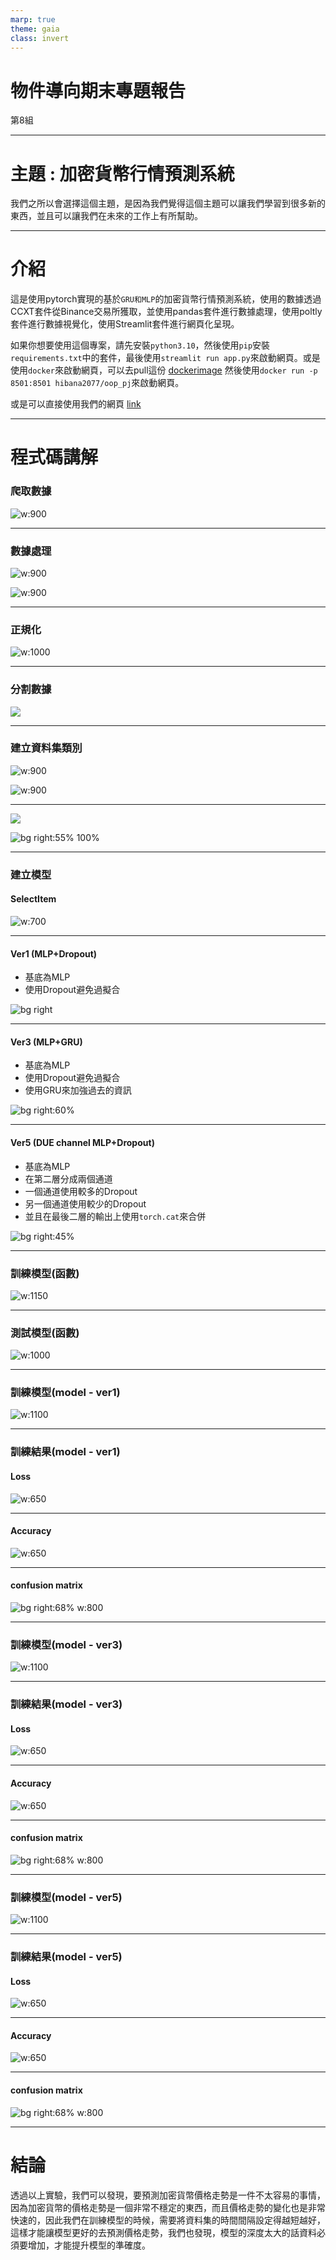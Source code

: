 ```yaml
---
marp: true
theme: gaia
class: invert
---
```


<!-- _backgroundImage: url('https://marp.app/assets/hero-background.jpg')-->
<!-- _class: lead -->

# 物件導向期末專題報告

第8組

---

# 主題 : 加密貨幣行情預測系統

我們之所以會選擇這個主題，是因為我們覺得這個主題可以讓我們學習到很多新的東西，並且可以讓我們在未來的工作上有所幫助。

---

# 介紹

這是使用pytorch實現的基於`GRU和MLP`的加密貨幣行情預測系統，使用的數據透過CCXT套件從Binance交易所獲取，並使用pandas套件進行數據處理，使用poltly套件進行數據視覺化，使用Streamlit套件進行網頁化呈現。

如果你想要使用這個專案，請先安裝`python3.10`，然後使用`pip`安裝`requirements.txt`中的套件，最後使用`streamlit run app.py`來啟動網頁。或是使用`docker`來啟動網頁，可以去pull這份 [dockerimage](https://hub.docker.com/repository/docker/hibana2077/oop_pj) 然後使用`docker run -p 8501:8501 hibana2077/oop_pj`來啟動網頁。

或是可以直接使用我們的網頁 [link](https://cryptocurrency-predict.herokuapp.com/)

---

# 程式碼講解

### 爬取數據

<!-- 這裡使用 ccxt的binance類別來讀取加密貨幣歷史價格。
並且轉換成pandas dataframe -->

![w:900](https://media.discordapp.net/attachments/868759966431973416/1063626299442212874/image.png)

---

### 數據處理

<!-- 這裡使用talib套件，talib套件提供多種技術指標使用，第一張是建立技術指標，第二張則是把UP DOWN標示出來 -->

![w:900](https://media.discordapp.net/attachments/868759966431973416/1063627280900968478/image.png)

![w:900](https://media.discordapp.net/attachments/868759966431973416/1063627413310943322/image.png)

---

### 正規化

<!-- 把所有要輸入的東西做正規化，這樣的好處是避免梯度爆炸以及可以讓loss小一點。
公式: value - min/max-min-->

![w:1000](https://media.discordapp.net/attachments/868759966431973416/1063628797758419056/image.png?width=1333&height=605)

---

### 分割數據

<!-- 把第1項到12項設定為X，後兩項為Y -->

![](https://media.discordapp.net/attachments/868759966431973416/1063629108258541702/image.png)

---

### 建立資料集類別

<!-- 這裡用sklearn把XY分為測試集 驗證集 訓練集 比例為: 6:3:1 -->

![w:900](https://media.discordapp.net/attachments/868759966431973416/1063629680927846451/image.png)

![w:900](https://media.discordapp.net/attachments/868759966431973416/1063629829066461264/image.png)

---

![](https://media.discordapp.net/attachments/868759966431973416/1063630420698202112/image.png?width=456&height=638)

![bg right:55% 100%](https://media.discordapp.net/attachments/868759966431973416/1063630630056902737/image.png)

---

### 建立模型

<!-- 這個是用來把GRU的第一項作為下一層的輸入，因為GRU的輸出為 y_out , h0(隱藏狀態) -->

#### SelectItem

![w:700](https://media.discordapp.net/attachments/868759966431973416/1063631170492968980/image.png?width=960&height=638)

---

#### Ver1 (MLP+Dropout)

- 基底為MLP
- 使用Dropout避免過擬合

![bg right](https://media.discordapp.net/attachments/868759966431973416/1063631641291014165/image.png?width=517&height=638)


---

#### Ver3 (MLP+GRU)

- 基底為MLP
- 使用Dropout避免過擬合
- 使用GRU來加強過去的資訊

![bg right:60%](https://media.discordapp.net/attachments/868759966431973416/1063632330771677184/image.png?width=832&height=638)

---

#### Ver5 (DUE channel MLP+Dropout)

- 基底為MLP
- 在第二層分成兩個通道
- 一個通道使用較多的Dropout
- 另一個通道使用較少的Dropout
- 並且在最後二層的輸出上使用`torch.cat`來合併

![bg right:45%](https://media.discordapp.net/attachments/868759966431973416/1063633311370575923/image.png?width=436&height=638)

---

<!-- optimizer.zero_grad() 將前一回的損失歸0
     output = model(data) 獲得輸出
     loss = criterion(output, target) 取得輸出跟答案的loss
     loss.backward() 反向傳遞
     optimizer.step() 更新參數
     -->

### 訓練模型(函數)

![w:1150](https://media.discordapp.net/attachments/868759966431973416/1063633949194194985/image.png?width=1302&height=638)

---

<!--
    test_loss += criterion(output, target).item() 將loss加總
    pred = output.data.max(1, keepdim=True)[1] 取得輸出的最大值
    correct += pred.eq(target.data.view_as(pred)).cpu().sum() 取得正確的數量
-->

### 測試模型(函數)

![w:1000](https://media.discordapp.net/attachments/868759966431973416/1063634263347572776/image.png?width=1132&height=637)

---

### 訓練模型(model - ver1)

<!-- 
    batch_size = 64 每次訓練的數量
    shuffle = True 是否打亂資料
    num_workers = 0 使用幾個線程
-->

![w:1100](https://media.discordapp.net/attachments/868759966431973416/1063634510228508752/image.png?width=1178&height=638)

---

### 訓練結果(model - ver1)

#### Loss

![w:650](https://media.discordapp.net/attachments/868759966431973416/1063634870464692354/image.png)

---

#### Accuracy

![w:650](https://media.discordapp.net/attachments/868759966431973416/1063634852441768027/image.png)

---

#### confusion matrix

![bg right:68% w:800](https://media.discordapp.net/attachments/868759966431973416/1063634893818568835/image.png)

---

### 訓練模型(model - ver3)

![w:1100](https://media.discordapp.net/attachments/868759966431973416/1063636587839230001/image.png?width=1178&height=638)

---

### 訓練結果(model - ver3)

#### Loss

![w:650](https://media.discordapp.net/attachments/868759966431973416/1063636752717336596/image.png)

---

#### Accuracy

![w:650](https://media.discordapp.net/attachments/868759966431973416/1063636763068858388/image.png)

---

#### confusion matrix

![bg right:68% w:800](https://media.discordapp.net/attachments/868759966431973416/1063636782211665920/image.png)

---

### 訓練模型(model - ver5)

![w:1100](https://media.discordapp.net/attachments/868759966431973416/1063637343531171890/image.png?width=1178&height=638)

---

### 訓練結果(model - ver5)

#### Loss

![w:650](https://media.discordapp.net/attachments/868759966431973416/1063637453983985744/image.png)

---

#### Accuracy

![w:650](https://media.discordapp.net/attachments/868759966431973416/1063637468454322186/image.png)

---

#### confusion matrix

![bg right:68% w:800](https://media.discordapp.net/attachments/868759966431973416/1063637494115090503/image.png)

---

# 結論

透過以上實驗，我們可以發現，要預測加密貨幣價格走勢是一件不太容易的事情，因為加密貨幣的價格走勢是一個非常不穩定的東西，而且價格走勢的變化也是非常快速的，因此我們在訓練模型的時候，需要將資料集的時間間隔設定得越短越好，這樣才能讓模型更好的去預測價格走勢，我們也發現，模型的深度太大的話資料必須要增加，才能提升模型的準確度。